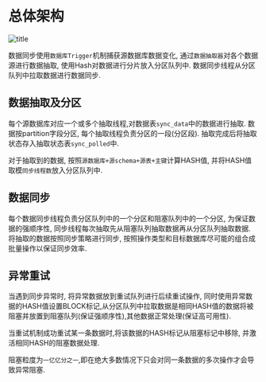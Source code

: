 # 总体架构

![title](dbsync.png)


数据同步使用`数据库Trigger`机制捕获源数据库数据变化, 通过`数据抽取器`对各个数据源进行数据抽取, 使用Hash对数据进行分片放入分区队列中. 数据同步线程从分区队列中拉取数据进行数据同步.


## 数据抽取及分区

每个源数据库对应一个或多个抽取线程,对数据表`sync_data`中的数据进行抽取. 数据按partition字段分区, 每个抽取线程负责分区的一段(分区段).
抽取完成后将抽取状态存入抽取状态表`sync_polled`中.

对于抽取到的数据, 按照`源数据库+源schema+源表+主键`计算HASH值, 并将HASH值取模`同步线程数`放入分区队列中.

## 数据同步

每个数据同步线程负责分区队列中的一个分区和阻塞队列中的一个分区, 为保证数据的强顺序性, 同步线程每次抽取先从阻塞队列抽取数据再从分区队列抽取数据. 将抽取的数据按照同步策略进行同步, 按照操作类型和目标数据库尽可能的组合成批量操作以保证同步效率.


## 异常重试

当遇到同步异常时, 将异常数据放到重试队列进行后续重试操作, 同时使用异常数据的HASH值设置BLOCK标记,从分区队列中拉取数据是相同HASH值的数据将被阻塞并放置到阻塞队列(保证强顺序性),其他数据正常处理(保证高可用性).

当重试机制成功重试某一条数据时,将该数据的HASH标记从阻塞标记中移除, 并激活相同HASH的阻塞数据处理.

阻塞粒度为`一亿亿分之一`,即在绝大多数情况下只会对同一条数据的多次操作才会导致异常阻塞.
